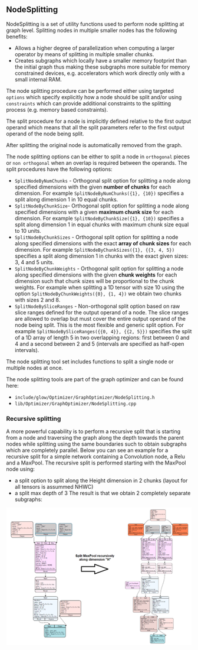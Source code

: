 ## NodeSplitting

NodeSplitting is a set of utility functions used to perform node splitting at graph level. Splitting
nodes in multiple smaller nodes has the following benefits:
- Allows a higher degree of parallelization when computing a larger operator by means of splitting in
  multiple smaller chunks.
- Creates subgraphs which locally have a smaller memory footprint than the initial graph thus making
  these subgraphs more suitable for memory constrained devices, e.g. accelerators which work directly
  only with a small internal RAM.

The node splitting procedure can be performed either using targeted `options` which specify explicitly
how a node should be split and/or using `constraints` which can provide additional constraints to the
splitting process (e.g. memory based constraints).

The split procedure for a node is implicitly defined relative to the first output operand which means
that all the split parameters refer to the first output operand of the node being split.

After splitting the original node is automatically removed from the graph.

The node splitting options can be either to split a node in `orthogonal` pieces or `non orthogonal`
when an overlap is required between the operands. The split procedures have the following options:
- `SplitNodeByNumChunks` - Orthogonal split option for splitting a node along specified dimensions
  with the given **number of chunks** for each dimension. For example `SplitNodeByNumChunks({1}, {10})`
  specifies a split along dimension 1 in 10 equal chunks.
- `SplitNodeByChunkSize`- Orthogonal split option for splitting a node along specified dimensions
  with a given **maximum chunk size** for each dimension. For example `SplitNodeByChunkSize({1}, {10})`
  specifies a split along dimension 1 in equal chunks with maximum chunk size equal to 10 units.
- `SplitNodeByChunkSizes` - Orthogonal split option for splitting a node along specified dimensions
  with the exact **array of chunk sizes** for each dimension. For example `SplitNodeByChunkSizes({1}, {{3, 4, 5})`
  specifies a split along dimension 1 in chunks with the exact given sizes: 3, 4 and 5 units.
- `SplitNodeByChunkWeights` - Orthogonal split option for splitting a node along specified dimensions
  with the given **chunk weights** for each dimension such that chunk sizes will be proportional to the
  chunk weights. For example when splitting a 1D tensor with size 10 using the option `SplitNodeByChunkWeights({0}, {1, 4})`
  we obtain two chunks with sizes 2 and 8.
- `SplitNodeBySliceRanges` - Non-orthogonal split option based on raw slice ranges defined for the output
  operand of a node. The slice ranges are allowed to overlap but must cover the entire output operand of
  the node being split. This is the most flexible and generic split option. For example `SplitNodeBySliceRanges({{0, 4}}, {{2, 5}})`
  specifies the split of a 1D array of length 5 in two overlapping regions: first between 0 and 4 and a
  second between 2 and 5 (intervals are specified as half-open intervals).

The node splitting tool set includes functions to split a single node or multiple nodes at once.

The node splitting tools are part of the graph optimizer and can be found here:
- `include/glow/Optimizer/GraphOptimizer/NodeSplitting.h`
- `lib/Optimizer/GraphOptimizer/NodeSplitting.cpp`

### Recursive splitting

A more powerful capability is to perform a recursive split that is starting from a node and traversing
the graph along the depth towards the parent nodes while splitting using the same boundaries such to
obtain subgraphs which are completely parallel. Below you can see an example for a recursive split for a
simple network containing a Convolution node, a Relu and a MaxPool. The recursive split is performed
starting with the MaxPool node using:
- a split option to split along the Height dimension in 2 chunks (layout for all tensors is assummed NHWC)
- a split max depth of 3
The result is that we obtain 2 completely separate subgraphs:

![](NodeSplitting.png)
